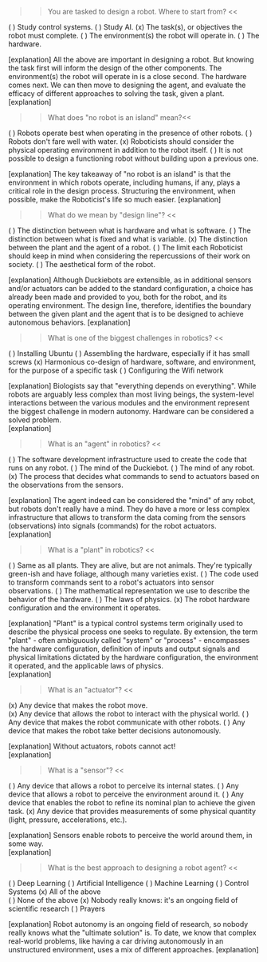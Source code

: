 >> You are tasked to design a robot. Where to start from? <<

( ) Study control systems.
( ) Study AI.
(x) The task(s), or objectives the robot must complete.
( ) The environment(s) the robot will operate in.
( ) The hardware.

[explanation]
All the above are important in designing a robot. But knowing the task first will inform the design of the other components. The environment(s) the robot will operate in is a close second. The hardware comes next. We can then move to designing the agent, and evaluate the efficacy of different approaches to solving the task, given a plant.  
[explanation]


>> What does "no robot is an island" mean?<<


( ) Robots operate best when operating in the presence of other robots.
( ) Robots don't fare well with water.
(x) Roboticists should consider the physical operating environment in addition to the robot itself.
( ) It is not possible to design a functioning robot without building upon a previous one.

[explanation]
The key takeaway of "no robot is an island" is that the environment in which robots operate, including humans, if any, plays a critical role in the design process. Structuring the environment, when possible, make the Roboticist's life so much easier. 
[explanation]

>> What do we mean by "design line"? <<


( ) The distinction between what is hardware and what is software.
( ) The distinction between what is fixed and what is variable.
(x) The distinction between the plant and the agent of a robot.
( ) The limit each Roboticist should keep in mind when considering the repercussions of their work on society.
( ) The aesthetical form of the robot.

[explanation]
Although Duckiebots are extensible, as in additional sensors and/or actuators can be added to the standard configuration, a choice has already been made and provided to you, both for the robot, and its operating environment. The design line, therefore, identifies the boundary between the given plant and the agent that is to be designed to achieve autonomous behaviors. 
[explanation]


>> What is one of the biggest challenges in robotics? <<

( ) Installing Ubuntu
( ) Assembling the hardware, especially if it has small screws
(x) Harmonious co-design of hardware, software, and environment, for the purpose of a specific task
( ) Configuring the Wifi network 

[explanation]
Biologists say that "everything depends on everything". While robots are arguably less complex than most living beings, the system-level interactions between the various modules and the environment represent the biggest challenge in modern autonomy. Hardware can be considered a solved problem.   
[explanation]

>> What is an "agent" in robotics? <<

( ) The software development infrastructure used to create the code that runs on any robot.
( ) The mind of the Duckiebot.
( ) The mind of any robot.  
(x) The process that decides what commands to send to actuators based on the observations from the sensors.


[explanation]
The agent indeed can be considered the "mind" of any robot, but robots don't really have a mind. They do have a more or less complex infrastructure that allows to transform the data coming from the sensors (observations) into signals (commands) for the robot actuators. 
[explanation]

>> What is a "plant" in robotics? <<

( ) Same as all plants. They are alive, but are not animals. They're typically green-ish and have foliage, although many varieties exist. 
( ) The code used to transform commands sent to a robot's actuators into sensor observations.
( ) The mathematical representation we use to describe the behavior of the hardware.
( ) The laws of physics.
(x) The robot hardware configuration and the environment it operates. 

[explanation]
"Plant" is a typical control systems term originally used to describe the physical process one seeks to regulate. By extension, the term "plant" - often ambiguously called "system" or "process" - encompasses the hardware configuration, definition of inputs and output signals and physical limitations dictated by the hardware configuration, the environment it operated, and the applicable laws of physics.   
[explanation]

>> What is an "actuator"? <<

(x) Any device that makes the robot move.  
(x) Any device that allows the robot to interact with the physical world.
( ) Any device that makes the robot communicate with other robots.
( ) Any device that makes the robot take better decisions autonomously.

[explanation]
Without actuators, robots cannot act!  
[explanation]

>> What is a "sensor"? <<

( ) Any device that allows a robot to perceive its internal states. 
( ) Any device that allows a robot to perceive the environment around it.
( ) Any device that enables the robot to refine its nominal plan to achieve the given task.
(x) Any device that provides measurements of some physical quantity (light, pressure, accelerations, etc.).

[explanation]
Sensors enable robots to perceive the world around them, in some way.  
[explanation]

>> What is the best approach to designing a robot agent? <<

( ) Deep Learning
( ) Artificial Intelligence
( ) Machine Learning
( ) Control Systems
(x) All of the above  
( ) None of the above
(x) Nobody really knows: it's an ongoing field of scientific research
( ) Prayers

[explanation]
Robot autonomy is an ongoing field of research, so nobody really knows what the "ultimate solution" is. To date, we know that complex real-world problems, like having a car driving autonomously in an unstructured environment, uses a mix of different approaches. 
[explanation]
